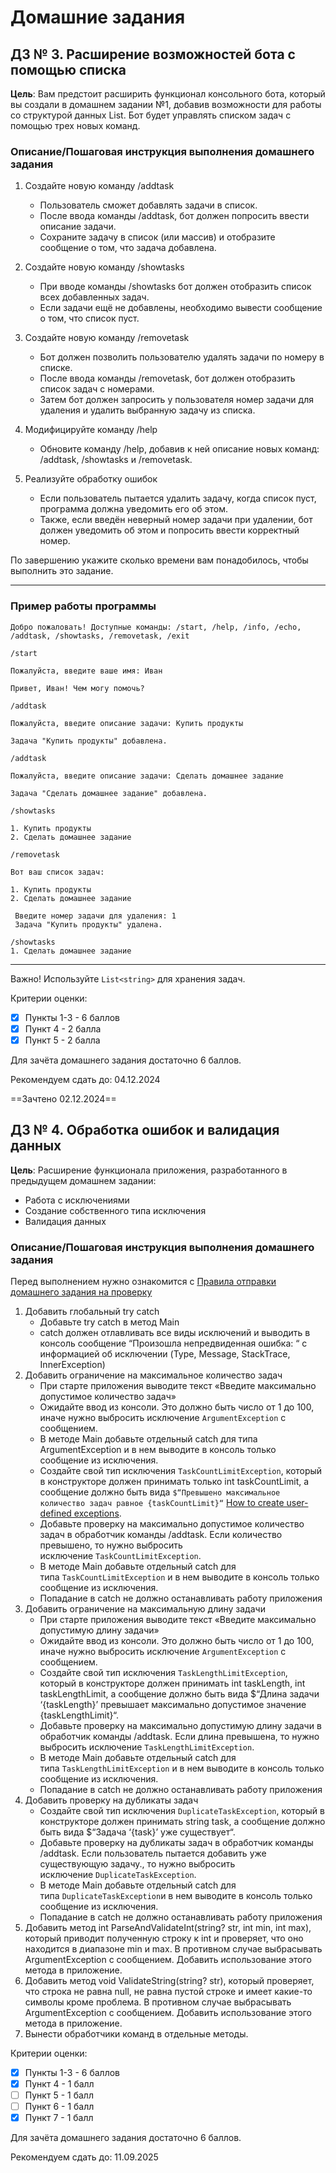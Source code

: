 # Домашние задания

## ДЗ № 3. Расширение возможностей бота с помощью списка

**Цель**: Вам предстоит расширить функционал консольного бота, который вы создали в домашнем задании №1, добавив возможности для работы со структурой данных List. Бот будет управлять списком задач с помощью трех новых команд.

### Описание/Пошаговая инструкция выполнения домашнего задания

1. Создайте новую команду /addtask

   - Пользователь сможет добавлять задачи в список.
   - После ввода команды /addtask, бот должен попросить ввести описание задачи.
   - Сохраните задачу в список (или массив) и отобразите сообщение о том, что задача добавлена.

2. Создайте новую команду /showtasks

   - При вводе команды /showtasks бот должен отобразить список всех добавленных задач.
   - Если задачи ещё не добавлены, необходимо вывести сообщение о том, что список пуст.

3. Создайте новую команду /removetask

   - Бот должен позволить пользователю удалять задачи по номеру в списке.
   - После ввода команды /removetask, бот должен отобразить список задач с номерами.
   - Затем бот должен запросить у пользователя номер задачи для удаления и удалить выбранную задачу из списка.

4. Модифицируйте команду /help

   - Обновите команду /help, добавив к ней описание новых команд: /addtask, /showtasks и /removetask.

5. Реализуйте обработку ошибок

   - Если пользователь пытается удалить задачу, когда список пуст, программа должна уведомить его об этом.
   - Также, если введён неверный номер задачи при удалении, бот должен уведомить об этом и попросить ввести корректный номер.

По завершению укажите сколько времени вам понадобилось, чтобы выполнить это задание.

---

### Пример работы программы

```text
Добро пожаловать! Доступные команды: /start, /help, /info, /echo, /addtask, /showtasks, /removetask, /exit

/start

Пожалуйста, введите ваше имя: Иван

Привет, Иван! Чем могу помочь?

/addtask

Пожалуйста, введите описание задачи: Купить продукты

Задача "Купить продукты" добавлена.

/addtask

Пожалуйста, введите описание задачи: Сделать домашнее задание

Задача "Сделать домашнее задание" добавлена.

/showtasks

1. Купить продукты
2. Сделать домашнее задание

/removetask  
 
Вот ваш список задач:

1. Купить продукты
2. Сделать домашнее задание  
 
 Введите номер задачи для удаления: 1  
 Задача "Купить продукты" удалена.

/showtasks
1. Сделать домашнее задание
```

---

Важно! Используйте `List<string>` для хранения задач.

Критерии оценки:

- [x] Пункты 1-3 - 6 баллов  
- [x] Пункт 4 - 2 балла  
- [x] Пункт 5 - 2 балла

Для зачёта домашнего задания достаточно 6 баллов.

Рекомендуем сдать до: 04.12.2024

==Зачтено 02.12.2024==

## ДЗ № 4. Обработка ошибок и валидация данных

**Цель**: Расширение функционала приложения, разработанного в предыдущем домашнем задании:

- Работа с исключениями
- Создание собственного типа исключения
- Валидация данных

### Описание/Пошаговая инструкция выполнения домашнего задания

Перед выполнением нужно ознакомится с [Правила отправки домашнего задания на проверку](https://github.com/OTUS-NET/C-Sharp-Basic/blob/main/Homeworks/README.md)

1. Добавить глобальный try catch
    - Добавьте try catch в метод Main
    - catch должен отлавливать все виды исключений и выводить в консоль сообщение “Произошла непредвиденная ошибка: “ с информацией об исключении (Type, Message, StackTrace, InnerException)
2. Добавить ограничение на максимальное количество задач
    - При старте приложения выводите текст «Введите максимально допустимое количество задач»
    - Ожидайте ввод из консоли. Это должно быть число от 1 до 100, иначе нужно выбросить исключение `ArgumentException` с сообщением.
    - В методе Main добавьте отдельный catch для типа ArgumentException и в нем выводите в консоль только сообщение из исключения.
    - Создайте свой тип исключения `TaskCountLimitException`, который в конструкторе должен принимать только int taskCountLimit, а сообщение должно быть вида `$“Превышено максимальное количество задач равное {taskCountLimit}“` [How to create user-defined exceptions](https://learn.microsoft.com/en-us/dotnet/standard/exceptions/how-to-create-user-defined-exceptions).
    - Добавьте проверку на максимально допустимое количество задач в обработчик команды /addtask. Если количество превышено, то нужно выбросить исключение `TaskCountLimitException`.
    - В методе Main добавьте отдельный catch для типа `TaskCountLimitException` и в нем выводите в консоль только сообщение из исключения.
    - Попадание в catch не должно останавливать работу приложения
3. Добавить ограничение на максимальную длину задачи
    - При старте приложения выводите текст «Введите максимально допустимую длину задачи»
    - Ожидайте ввод из консоли. Это должно быть число от 1 до 100, иначе нужно выбросить исключение `ArgumentException` с сообщением.
    - Создайте свой тип исключения `TaskLengthLimitException`, который в конструкторе должен принимать int taskLength, int taskLengthLimit, а сообщение должно быть вида $“Длина задачи ‘{taskLength}’ превышает максимально допустимое значение {taskLengthLimit}“.
    - Добавьте проверку на максимально допустимую длину задачи в обработчик команды /addtask. Если длина превышена, то нужно выбросить исключение `TaskLengthLimitException`.
    - В методе Main добавьте отдельный catch для типа `TaskLengthLimitException` и в нем выводите в консоль только сообщение из исключения.
    - Попадание в catch не должно останавливать работу приложения
4. Добавить проверку на дубликаты задач
    - Создайте свой тип исключения `DuplicateTaskException`, который в конструкторе должен принимать string task, а сообщение должно быть вида $“Задача ‘{task}’ уже существует“.
    - Добавьте проверку на дубликаты задач в обработчик команды /addtask. Если пользователь пытается добавить уже существующую задачу., то нужно выбросить исключение `DuplicateTaskException`.
    - В методе Main добавьте отдельный catch для типа `DuplicateTaskException`и в нем выводите в консоль только сообщение из исключения.
    - Попадание в catch не должно останавливать работу приложения
5. Добавить метод int ParseAndValidateInt(string? str, int min, int max), который приводит полученную строку к int и проверяет, что оно находится в диапазоне min и max. В противном случае выбрасывать ArgumentException с сообщением. Добавить использование этого метода в приложение.
6. Добавить метод void ValidateString(string? str), который проверяет, что строка не равна null, не равна пустой строке и имеет какие-то символы кроме проблема. В противном случае выбрасывать ArgumentException с сообщением. Добавить использование этого метода в приложение.
7. Вынести обработчики команд в отдельные методы.  

Критерии оценки:

- [x] Пункты 1-3 - 6 баллов
- [x] Пункт 4 - 1 балл
- [ ] Пункт 5 - 1 балл
- [ ] Пункт 6 - 1 балл
- [x] Пункт 7 - 1 балл

Для зачёта домашнего задания достаточно 6 баллов.  

Рекомендуем сдать до: 11.09.2025
